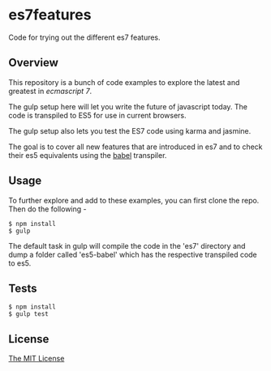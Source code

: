 # es7features
Code for trying out the different es7 features.

## Overview

This repository is a bunch of code examples to explore the latest and greatest in *ecmascript 7*.

The gulp setup here will let you write the future of javascript today. The code is transpiled to ES5 for use in current browsers.

The gulp setup also lets you test the ES7 code using karma and jasmine.

The goal is to cover all new features that are introduced in es7 and to check their es5 equivalents using the [babel](https://babeljs.io/) transpiler.

## Usage

To further explore and add to these examples, you can first clone the repo. Then do the following - 

    $ npm install
    $ gulp


The default task in gulp will compile the code in the 'es7' directory and dump a folder called 'es5-babel' which has the 
respective transpiled code to es5.

## Tests

    $ npm install
    $ gulp test

## License

[The MIT License](http://opensource.org/licenses/MIT)
